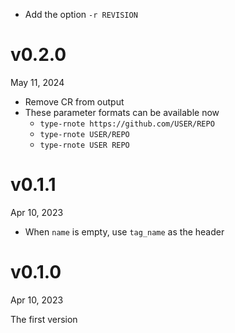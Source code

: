 - Add the option `-r REVISION`

v0.2.0
======
May 11, 2024

- Remove CR from output
- These parameter formats can be available now
    - `type-rnote https://github.com/USER/REPO`
    - `type-rnote USER/REPO`
    - `type-rnote USER REPO`

v0.1.1
=======
Apr 10, 2023

- When `name` is empty, use `tag_name` as the header


v0.1.0
=======
Apr 10, 2023

The first version

